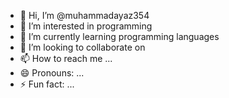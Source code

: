 - 👋 Hi, I’m @muhammadayaz354
- 👀 I’m interested in programming 
- 🌱 I’m currently learning programming languages 
- 💞️ I’m looking to collaborate on 
- 📫 How to reach me ...
- 😄 Pronouns: ...
- ⚡ Fun fact: ...

<!---
muhammadayaz354/muhammadayaz354 is a ✨ special ✨ repository because its `README.md` (this file) appears on your GitHub profile.
You can click the Preview link to take a look at your changes.
--->

